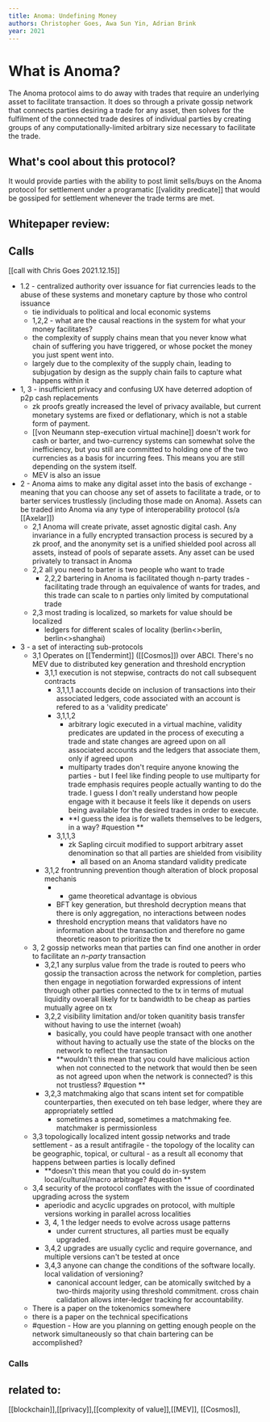 ```yaml
---
title: Anoma: Undefining Money
authors: Christopher Goes, Awa Sun Yin, Adrian Brink
year: 2021
---
```

# What is Anoma?
The Anoma protocol aims to do away with trades that require an underlying asset to facilitate transaction. It does so through a private gossip network that connects parties desiring a trade for any asset, then solves for the fulfilment of the connected trade desires of individual parties by creating groups of any computationally-limited arbitrary size necessary to facilitate the trade.

## What's cool about this protocol?
It would provide parties with the ability to post limit sells/buys on the Anoma protocol for settlement under a programatic [[validity predicate]] that would be gossiped for settlement whenever the trade terms are met.

## Whitepaper review:
## Calls
[[call with Chris Goes 2021.12.15]]
- 1.2  - centralized authority over issuance for fiat currencies leads to the abuse of these systems and monetary capture by those who control issuance
	- tie individuals to political and local economic systems
	- 1,2,2 - what are the causal reactions in the system for what your money facilitates?
	- the complexity of supply chains mean that you never know what chain of suffering you have triggered, or whose pocket the money you just spent went into.
	- largely due to the complexity of the supply chain, leading to subjugation by design as the supply chain fails to capture what happens within it
- 1, 3 - insufficient privacy and confusing UX have deterred adoption of p2p cash replacements
	- zk proofs greatly increased the level of privacy available, but current monetary systems are fixed or deflationary, which is not a stable form of payment.
	- [[von Neumann step-execution virtual machine]] doesn't work for cash or barter, and two-currency systems can somewhat solve the inefficiency, but you still are committed to holding one of the two currencies as a basis for incurring fees. This means you are still depending on the system itself.
	- MEV is also an issue
- 2 - Anoma aims to make any digital asset into the basis of exchange - meaning that you can choose any set of assets to facilitate a trade, or to barter services trustlessly (including those made on Anoma). Assets can be traded into Anoma via any type of interoperability protocol (s/a [[Axelar]])
	- 2,1 Anoma will create private, asset agnostic digital cash. Any invariance in a fully encrypted transaction process is secured by a zk proof, and the anonymity set is a unified shielded pool across all assets, instead of pools of separate assets. Any asset can be used privately to transact in Anoma
	- 2,2 all you need to barter is two people who want to trade
		- 2,2,2 bartering in Anoma is facilitated though n-party trades - facilitating trade through an equivalence of wants for trades, and this trade can scale to n parties only limited by computational trade
	- 2,3 most trading is localized, so markets for value should be localized
		- ledgers for different scales of locality (berlin<>berlin, berlin<>shanghai)
- 3 - a set of interacting sub-protocols
	- 3,1 Operates on [[Tendermint]] ([[Cosmos]]) over ABCI. There's no MEV due to distributed key generation and threshold encryption
		- 3,1,1 execution is not stepwise, contracts do not call subsequent contracts
			- 3,1,1,1 accounts decide on inclusion of transactions into their associated ledgers, code associated with an account is refered to as a 'validity predicate'
			- 3,1,1,2 
				- arbitrary logic executed in a virtual machine, validity predicates are updated in the process of executing a trade and state changes are agreed upon on all associated accounts and the ledgers that associate them, only if agreed upon
				- multiparty trades don't require anyone knowing the parties - but I feel like finding people to use multiparty for trade emphasis requires people actually wanting to do the trade. I guess I don't really understand how people engage with it because it feels like it depends on users being available for the desired trades in order to execute.
				- **I guess the idea is for wallets themselves to be ledgers, in a way? #question **
			- 3,1,1,3
				- zk Sapling circuit modified to support arbitrary asset denomination so that all parties are shielded from visibility
					- all based on an Anoma standard validity predicate
		- 3,1,2 frontrunning prevention though alteration of block proposal mechanis
			- - game theoretical advantage is obvious
			- BFT key generation, but threshold decryption means that there is only aggregation, no interactions between nodes
			- threshold encryption means that validators have no information about the transaction and therefore no game theoretic reason to prioritize the tx
	- 3, 2 gossip networks mean that parties can find one another in order to facilitate an *n-party* transaction
		- 3,2,1 any surplus value from the trade is routed to peers who gossip the transaction across the network for completion, parties then engage in negotiation forwarded expressions of intent through other parties connected to the tx in terms of mutual liquidity ovoerall likely for tx bandwidth to be cheap as parties mutually agree on tx
		- 3,2,2 visibility limitation and/or token quanitity basis transfer without having to use the internet (woah)
			- basically, you could have people transact with one another without having to actually use the state of the blocks on the network to reflect the transaction
			- **wouldn't this mean that you could have malicious action when not connected to the network that would then be seen as not agreed upon when the network is connected? is this not trustless? #question **
		- 3,2,3 matchmaking algo that scans intent set for compatible counterparties, then executed on teh base ledger, where they are appropriately settled
			- sometimes a spread, sometimes a matchmaking fee. matchmaker is permissionless
	- 3,3 topologically localized intent gossip networks and trade settlement - as a result antifragile - the topology of the locality can be geographic, topical, or cultural - as a result all economy that happens between parties is locally defined
		- **doesn't this mean that you could do in-system local/cultural/macro arbitrage? #question **
	- 3,4 security of the protocol conflates with the issue of coordinated upgrading across the system
		- aperiodic and acyclic upgrades on protocol, with multiple versions working in parallel across localities
		- 3, 4, 1 the ledger needs to evolve across usage patterns
			- under current structures, all parties must be equally upgraded.
		- 3,4,2 upgrades are usually cyclic and require governance, and multiple versions can't be tested at once
		- 3,4,3 anyone can change the conditions of the software locally. local validation of versioning?
			- canonical account ledger, can be atomically switched by a two-thirds majority using threshold commitment. cross chain calidation allows inter-ledger tracking for accountability.
	- There is a paper on the tokenomics somewhere
	- there is a paper on the technical specifications
	- #question - How are you planning on getting enough people on the network simultaneously so that chain bartering can be accomplished?


### Calls
## related to:
[[blockchain]],[[privacy]],[[complexity of value]],[[MEV]], [[Cosmos]], 